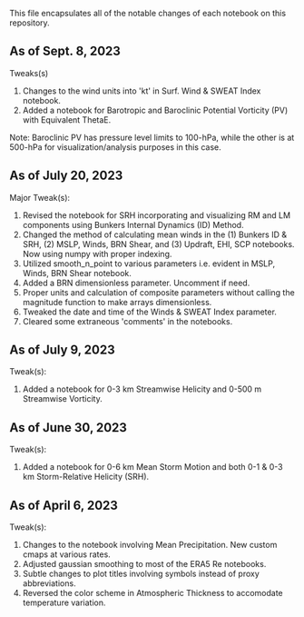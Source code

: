 This file encapsulates all of the notable changes of each notebook on this repository.

## As of Sept. 8, 2023

Tweaks(s)
1. Changes to the wind units into 'kt' in Surf. Wind & SWEAT Index notebook.
2. Added a notebook for Barotropic and Baroclinic Potential Vorticity (PV) with Equivalent ThetaE.

Note: Baroclinic PV has pressure level limits to 100-hPa, while the other is at 500-hPa for visualization/analysis purposes in this case.

## As of July 20, 2023

Major Tweak(s):
1. Revised the notebook for SRH incorporating and visualizing RM and LM components using Bunkers Internal Dynamics (ID) Method.
2. Changed the method of calculating mean winds in the (1) Bunkers ID & SRH, (2) MSLP, Winds, BRN Shear, and (3) Updraft, EHI, SCP notebooks. Now using numpy with proper indexing.
3. Utilized smooth_n_point to various parameters i.e. evident in MSLP, Winds, BRN Shear notebook.
4. Added a BRN dimensionless parameter. Uncomment if need.
5. Proper units and calculation of composite parameters without calling the magnitude function to make arrays dimensionless.
6. Tweaked the date and time of the Winds & SWEAT Index parameter.
7. Cleared some extraneous 'comments' in the notebooks.

## As of July 9, 2023

Tweak(s):
1. Added a notebook for 0-3 km Streamwise Helicity and 0-500 m Streamwise Vorticity.

## As of June 30, 2023

Tweak(s):
1. Added a notebook for 0-6 km Mean Storm Motion and both 0-1 & 0-3 km Storm-Relative Helicity (SRH).

## As of April 6, 2023

Tweak(s):
1. Changes to the notebook involving Mean Precipitation. New custom cmaps at various rates.
2. Adjusted gaussian smoothing to most of the ERA5 Re notebooks.
3. Subtle changes to plot titles involving symbols instead of proxy abbreviations.
4. Reversed the color scheme in Atmospheric Thickness to accomodate temperature variation.

